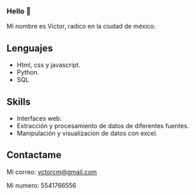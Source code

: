 ### Hello 👋

Mi nombre es Victor, radico en la ciudad de méxico.

## Lenguajes
* Html, css y javascript.
* Python.
* SQL


## Skills
* Interfaces web.
* Extracción y procesamiento de datos de diferentes fuentes.
* Manipulación y visualizacíon de datos con excel.

## Contactame
Mi correo:  vctorcm@gmail.com

Mi numero:  5541766556


<!--
**VCTORCODE/VCTORCODE** is a ✨ _special_ ✨ repository because its `README.md` (this file) appears on your GitHub profile.

Here are some ideas to get you started:

- 🔭 I’m currently working on ...
- 🌱 I’m currently learning ...
- 👯 I’m looking to collaborate on ...
- 🤔 I’m looking for help with ...
- 💬 Ask me about ...
- 📫 How to reach me: ...
- 😄 Pronouns: ...
- ⚡ Fun fact: ...
-->
